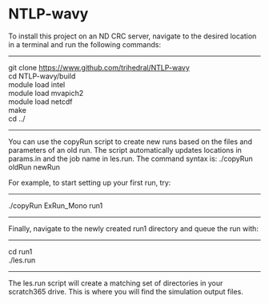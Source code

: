 # NTLP-wavy

To install this project on an ND CRC server, navigate to the desired location
in a terminal and run the following commands:  

---
git clone https://www.github.com/trihedral/NTLP-wavy  
cd NTLP-wavy/build  
module load intel  
module load mvapich2  
module load netcdf  
make  
cd ../  

---

You can use the copyRun script to create new runs based on the files and
parameters of an old run.  The script automatically updates locations in
params.in and the job name in les.run.  The command syntax is: ./copyRun
oldRun newRun  

For example, to start setting up your first run, try:  

---
./copyRun ExRun_Mono run1  

---

Finally, navigate to the newly created run1 directory and queue the run with:  

---
cd run1  
./les.run  

---

The les.run script will create a matching set of directories in your scratch365
drive.  This is where you will find the simulation output files.  
